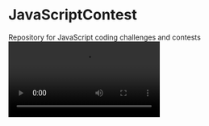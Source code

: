 # JavaScriptContest
Repository for JavaScript coding challenges and contests
<video controls src="Contest1_Basicjs_WorkingVideo.mp4" title="Title"></video>